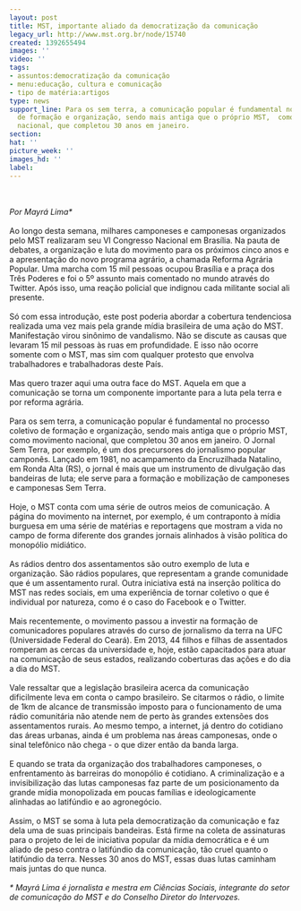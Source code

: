 ```yaml
---
layout: post
title: MST, importante aliado da democratização da comunicação
legacy_url: http://www.mst.org.br/node/15740
created: 1392655494
images: ''
video: ''
tags:
- assuntos:democratização da comunicação
- menu:educação, cultura e comunicação
- tipo de matéria:artigos
type: news
support_line: Para os sem terra, a comunicação popular é fundamental no processo  coletivo
  de formação e organização, sendo mais antiga que o próprio MST,  como movimento
  nacional, que completou 30 anos em janeiro.
section: 
hat: ''
picture_week: ''
images_hd: ''
label: 
---
```

<p><br><br><em>Por Mayrá Lima*</em><br><br>Ao longo desta semana, milhares camponeses e camponesas organizados pelo MST realizaram seu VI Congresso Nacional em Brasília. Na pauta de debates, a organização e luta do movimento para os próximos cinco anos e a apresentação do novo programa agrário, a chamada Reforma Agrária Popular. Uma marcha com 15 mil pessoas ocupou Brasília e a praça dos Três Poderes e foi o 5º assunto mais comentado no mundo através do Twitter. Após isso, uma reação policial que indignou cada militante social ali presente.<br><br>Só com essa introdução, este post poderia abordar a cobertura tendenciosa realizada uma vez mais pela grande mídia brasileira de uma ação do MST. Manifestação virou sinônimo de vandalismo. Não se discute as causas que levaram 15 mil pessoas às ruas em profundidade. E isso não ocorre somente com o MST, mas sim com qualquer protesto que envolva trabalhadores e trabalhadoras deste País.<br><br>Mas quero trazer aqui uma outra face do MST. Aquela em que a comunicação se torna um componente importante para a luta pela terra e por reforma agrária.<br><br>Para os sem terra, a comunicação popular é fundamental no processo coletivo de formação e organização, sendo mais antiga que o próprio MST, como movimento nacional, que completou 30 anos em janeiro. O Jornal Sem Terra, por exemplo, é um dos precursores do jornalismo popular camponês. Lançado em 1981, no acampamento da Encruzilhada Natalino, em Ronda Alta (RS), o jornal é mais que um instrumento de divulgação das bandeiras de luta; ele serve para a formação e mobilização de camponeses e camponesas Sem Terra.<br><br>Hoje, o MST conta com uma série de outros meios de comunicação. A página do movimento na internet, por exemplo, é um contraponto à mídia burguesa em uma série de matérias e reportagens que mostram a vida no campo de forma diferente dos grandes jornais alinhados à visão política do monopólio midiático.<br><br>As rádios dentro dos assentamentos são outro exemplo de luta e organização. São rádios populares, que representam a grande comunidade que é um assentamento rural. Outra iniciativa está na inserção política do MST nas redes sociais, em uma experiência de tornar coletivo o que é individual por natureza, como é o caso do Facebook e o Twitter.<br><br>Mais recentemente, o movimento passou a investir na formação de comunicadores populares através do curso de jornalismo da terra na UFC (Universidade Federal do Ceará). Em 2013, 44 filhos e filhas de assentados romperam as cercas da universidade e, hoje, estão capacitados para atuar na comunicação de seus estados, realizando coberturas das ações e do dia a dia do MST.<br><br>Vale ressaltar que a legislação brasileira acerca da comunicação dificilmente leva em conta o campo brasileiro. Se citarmos o rádio, o limite de 1km de alcance de transmissão imposto para o funcionamento de uma rádio comunitária não atende nem de perto às grandes extensões dos assentamentos rurais. Ao mesmo tempo, a internet, já dentro do cotidiano das áreas urbanas, ainda é um problema nas áreas camponesas, onde o sinal telefônico não chega - o que dizer então da banda larga.<br><br>E quando se trata da organização dos trabalhadores camponeses, o enfrentamento às barreiras do monopólio é cotidiano. A criminalização e a invisibilização das lutas camponesas faz parte de um posicionamento da grande mídia monopolizada em poucas famílias e ideologicamente alinhadas ao latifúndio e ao agronegócio.<br><br>Assim, o MST se soma à luta pela democratização da comunicação e faz dela uma de suas principais bandeiras. Está firme na coleta de assinaturas para o projeto de lei de iniciativa popular da mídia democrática e é um aliado de peso contra o latifúndio da comunicação, tão cruel quanto o latifúndio da terra. Nesses 30 anos do MST, essas duas lutas caminham mais juntas do que nunca.<br><br><em>* Mayrá Lima é jornalista e mestra em Ciências Sociais, integrante do setor de comunicação do MST e do Conselho Diretor do Intervozes.</em></p><p>&nbsp;</p>
